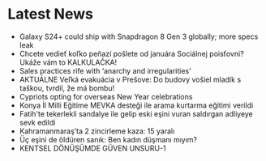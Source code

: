 # Latest News
-  Galaxy S24+ could ship with Snapdragon 8 Gen 3 globally; more specs leak
-  Chcete vedieť koľko peňazí pošlete od januára Sociálnej poisťovni? Ukáže vám to KALKULAČKA!
-  Sales practices rife with ‘anarchy and irregularities’
-  AKTUÁLNE Veľká evakuácia v Prešove: Do budovy vošiel mladík s taškou, tvrdil, že má bombu!
-  Cypriots opting for overseas New Year celebrations
-  Konya İl Milli Eğitime MEVKA desteği ile arama kurtarma eğitimi verildi
-  Fatih'te tekerlekli sandalye ile gelip eski eşini vuran saldırgan adliyeye sevk edildi
-  Kahramanmaraş’ta 2 zincirleme kaza: 15 yaralı
-  Üç eşini de öldüren sanık: Ben kadın düşmanı mıyım?
-  KENTSEL DÖNÜŞÜMDE GÜVEN UNSURU-1

